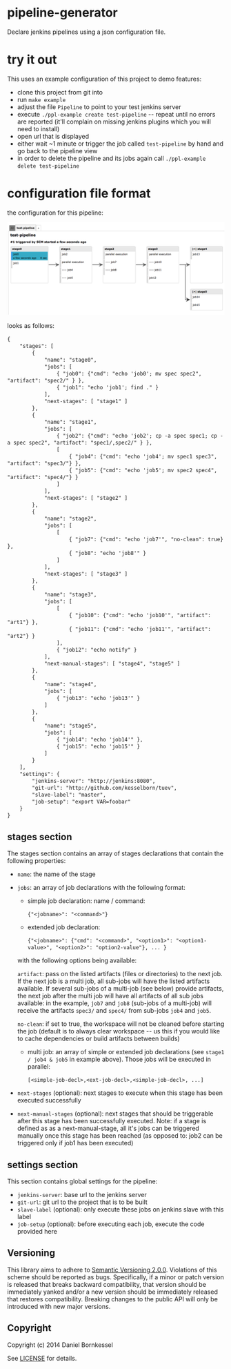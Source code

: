 
# pipeline-generator
Declare jenkins pipelines using a json configuration file.

# try it out

This uses an example configuration of this project to demo features:

  - clone this project from git into
  - run `make example`
  - adjust the file `Pipeline` to point to your test jenkins server
  - execute `./ppl-example create test-pipeline` -- repeat until no errors are reported (it'll complain on missing jenkins plugins which you will need to install)
  - open url that is displayed
  - either wait ~1 minute or trigger the job called `test-pipeline` by hand and go back to the pipeline view
  - in order to delete the pipeline and its jobs again call `./ppl-example delete test-pipeline`

# configuration file format

the configuration for this pipeline:

![image](./example/example-config.png)

looks as follows:

    {
        "stages": [
            {
                "name": "stage0",
                "jobs": [
                    { "job0": {"cmd": "echo 'job0'; mv spec spec2", "artifact": "spec2/" } },
                    { "job1": "echo 'job1'; find ." }
                ],
                "next-stages": [ "stage1" ]
            },
            {
                "name": "stage1",
                "jobs": [
                    { "job2": {"cmd": "echo 'job2'; cp -a spec spec1; cp -a spec spec2", "artifact": "spec1/,spec2/" } },
                    [
                        { "job4": {"cmd": "echo 'job4'; mv spec1 spec3", "artifact": "spec3/"} },
                        { "job5": {"cmd": "echo 'job5'; mv spec2 spec4", "artifact": "spec4/"} }
                    ]
                ],
                "next-stages": [ "stage2" ]
            },
            {
                "name": "stage2",
                "jobs": [
                    [
                        { "job7": {"cmd": "echo 'job7'", "no-clean": true} },
                        { "job8": "echo 'job8'" }
                    ]
                ],
                "next-stages": [ "stage3" ]
            },
            {
                "name": "stage3",
                "jobs": [
                    [
                        { "job10": {"cmd": "echo 'job10'", "artifact": "art1"} },
                        { "job11": {"cmd": "echo 'job11'", "artifact": "art2"} }
                    ],
                    { "job12": "echo notify" }
                ],
                "next-manual-stages": [ "stage4", "stage5" ]
            },
            {
                "name": "stage4",
                "jobs": [
                    { "job13": "echo 'job13'" }
                ]
            },
            {
                "name": "stage5",
                "jobs": [
                    { "job14": "echo 'job14'" },
                    { "job15": "echo 'job15'" }
                ]
            }
        ],
        "settings": {
            "jenkins-server": "http://jenkins:8080",
            "git-url": "http://github.com/kesselborn/tuev",
            "slave-label": "master",
            "job-setup": "export VAR=foobar"
        }
    }

## stages section

The stages section contains an array of stages declarations that contain the following properties:

  - `name`: the name of the stage
  - `jobs`: an array of job declarations with the following format:
      - simple job declaration: name / command: 
       
            {"<jobname>": "<command>"}
      - extended job declaration:
       
            {"<jobname>": {"cmd": "<command>", "<option1>": "<option1-value>", "<option2>": "option2-value"}, ... }

       with the following options being available:

      `artifact`: pass on the listed artifacts (files or directories) to the next job. If the next job is a multi job, all sub-jobs will have the listed artifacts available. If several sub-jobs of a multi-job (see below) provide artifacts, the next job after the multi job will have all artifacts of all sub jobs available: in the example, `job7` and `job8` (sub-jobs of a multi-job) will receive the artifacts `spec3/` and `spec4/` from sub-jobs `job4` and `job5`.

      `no-clean`: if set to true, the workspace will not be cleaned before starting the job (default is to always clear workspace -- us this if you would like to cache dependencies or build artifacts between builds)

      - multi job: an array of simple or extended job declarations (see `stage1 / job4 & job5` in example above). Those jobs will be executed in parallel:

            [<simple-job-decl>,<ext-job-decl>,<simple-job-decl>, ...]


  - `next-stages` (optional): next stages to execute when this stage has been executed successfully
  - `next-manual-stages` (optional): next stages that should be triggerable after this stage has been successfully executed. Note: if a stage is defined as as a next-manual-stage, all it's jobs can be triggered manually once this stage has been reached (as opposed to: job2 can be triggered only if job1 has been executed)


## settings section

This section contains global settings for the pipeline:

  - `jenkins-server`: base url to the jenkins server
  - `git-url`: git url to the project that is to be built
  - `slave-label` (optional): only execute these jobs on jenkins slave with this label
  - `job-setup` (optional): before executing each job, execute the code provided here


## Versioning
This library aims to adhere to [Semantic Versioning 2.0.0][semver]. Violations
of this scheme should be reported as bugs. Specifically, if a minor or patch
version is released that breaks backward compatibility, that version should be
immediately yanked and/or a new version should be immediately released that
restores compatibility. Breaking changes to the public API will only be
introduced with new major versions.

[semver]: http://semver.org/

## Copyright
Copyright (c) 2014 Daniel Bornkessel

See [LICENSE][] for details.

[license]: LICENSE.md
